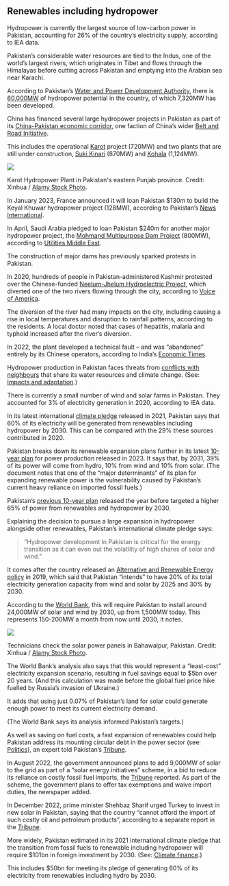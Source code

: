 ## Renewables including hydropower

Hydropower is currently the largest source of low-carbon power in Pakistan, accounting for 26% of the country’s electricity supply, according to IEA data.

Pakistan’s considerable water resources are tied to the Indus, one of the world’s largest rivers, which originates in Tibet and flows through the Himalayas before cutting across Pakistan and emptying into the Arabian sea near Karachi.

According to Pakistan’s [Water and Power Development Authority](https://www.wapda.gov.pk/), there is [60,000MW](https://www.hydropower.org/country-profiles/pakistan) of hydropower potential in the country, of which 7,320MW has been developed.

China has financed several large hydropower projects in Pakistan as part of its [China-Pakistan economic corridor](https://cpec.gov.pk/), one faction of China’s wider [Belt and Road Initiative](https://www.chathamhouse.org/2021/09/what-chinas-belt-and-road-initiative-bri).

This includes the operational [Karot](https://cpec.gov.pk/project-details/16) project (720MW) and two plants that are still under construction, [Suki Kinari](https://cpec.gov.pk/project-details/15) (870MW) and [Kohala](https://cpec.gov.pk/project-details/23) (1,124MW).


<img class="wide" src="images/inline/hydropower-plant-pakistan-2JF77KW.webp"/>
<p class="caption">Karot Hydropower Plant in Pakistan's eastern Punjab province. Credit: Xinhua / <a href="https://www.alamy.com/">Alamy Stock Photo</a>.</p>

In January 2023, France announced it will loan Pakistan $130m to build the Keyal Khuwar hydropower project (128MW), according to Pakistan’s [News International](https://www.thenews.com.pk/print/1031494-pakistan-to-get-120m-french-soft-loan-for-hydropower-project).

In April, Saudi Arabia pledged to loan Pakistan $240m for another major hydropower project, the [Mohmand Multipurpose Dam Project](https://opecfund.org/operations/list/mohmand-dam-multipurpose-project) (800MW), according to [Utilities Middle East](https://www.utilities-me.com/news/saudi-fund-for-development-provides-240mn-for-hydropower-project-in-pakistan).

The construction of major dams has previously sparked protests in Pakistan.

In 2020, hundreds of people in Pakistan-administered Kashmir protested over the Chinese-funded [Neelum-Jhelum Hydroelectric Project](https://mowr.gov.pk/Detail/NTU2NTA5NTYtOGU5ZC00YmZmLWE5Y2YtZjRkMzdiMmZjNWNj), which diverted one of the two rivers flowing through the city, according to [Voice of America](https://www.voanews.com/a/south-central-asia_pakistani-kashmir-residents-fear-power-project-will-destroy-economy-livelihood/6194961.html).

The diversion of the river had many impacts on the city, including causing a rise in local temperatures and disruption to rainfall patterns, according to the residents. A local doctor noted that cases of hepatitis, malaria and typhoid increased after the river’s diversion.

In 2022, the plant developed a technical fault – and was “abandoned” entirely by its Chinese operators, according to India’s [Economic Times](https://economictimes.indiatimes.com/news/international/world-news/chinese-firm-abandons-neelum-jhelum-hydropower-project-in-pakistan/articleshow/94125754.cms?from=mdr).

Hydropower production in Pakistan faces threats from [conflicts with neighbours](https://thediplomat.com/2022/12/transboundary-water-governance-is-a-regional-security-issue-in-asia/) that share its water resources and climate change. (See: [Impacts and adaptation](#impacts-and-adaptation).)

There is currently a small number of wind and solar farms in Pakistan. They accounted for 3% of electricity generation in 2020, according to IEA data.

In its latest international [climate pledge](https://unfccc.int/sites/default/files/NDC/2022-06/Pakistan%20Updated%20NDC%202021.pdf) released in 2021, Pakistan says that 60% of its electricity will be generated from renewables including hydropower by 2030. This can be compared with the 29% these sources contributed in 2020.

Pakistan breaks down its renewable expansion plans further in its latest [10-year plan](https://nepra.org.pk/licensing/Licences/IGCEP/IGCEP%202022-31%20.pdf) for power production released in 2023. It says that, by 2031, 39% of its power will come from hydro, 10% from wind and 10% from solar. (The document notes that one of the “major determinants” of its plan for expanding renewable power is the vulnerability caused by Pakistan’s current heavy reliance on imported fossil fuels.)

Pakistan’s [previous 10-year plan](https://nepra.org.pk/Admission%20Notices/2021/06%20June/IGCEP%202021.pdf) released the year before targeted a higher 65% of power from renewables and hydropower by 2030.

Explaining the decision to pursue a large expansion in hydropower alongside other renewables, Pakistan’s international climate pledge says:

>“Hydropower development in Pakistan is critical for the energy transition as it can even out the volatility of high shares of solar and wind.”

It comes after the country released an [Alternative and Renewable Energy policy](https://www.aedb.org/images/Draft_ARE_Policy_2019_-_Version_2_July_21_2019.pdf) in 2019, which said that Pakistan “intends” to have 20% of its total electricity generation capacity from wind and solar by 2025 and 30% by 2030.

According to the [World Bank](https://blogs.worldbank.org/energy/huge-potential-solar-and-wind-pakistan), this will require Pakistan to install around 24,000MW of solar and wind by 2030, up from 1,500MW today. This represents 150-200MW a month from now until 2030, it notes.

<img class="inline" src="images/inline/solar-plants-pakistan-KKF9TR.webp"/>
<p class="caption">Technicians check the solar power panels in Bahawalpur, Pakistan. Credit: Xinhua / <a href="https://www.alamy.com/">Alamy Stock Photo</a>.</p>

The World Bank’s analysis also says that this would represent a “least-cost” electricity expansion scenario, resulting in fuel savings equal to $5bn over 20 years. (And this calculation was made before the global fuel price hike fuelled by Russia’s invasion of Ukraine.)

It adds that using just 0.07% of Pakistan’s land for solar could generate enough power to meet its current electricity demand.

(The World Bank says its analysis informed Pakistan’s targets.)

As well as saving on fuel costs, a fast expansion of renewables could help Pakistan address its mounting circular debt in the power sector (see: [Politics](#politics)), an expert told Pakistan’s [Tribune](https://tribune.com.pk/story/2393075/pakistans-foray-into-renewable-energy).

In August 2022, the government announced plans to add 9,000MW of solar to the grid as part of a “solar energy initiatives” scheme, in a bid to reduce its reliance on costly fossil fuel imports, the [Tribune](https://tribune.com.pk/story/2373871/9000mw-solar-energy-planned) reported. As part of the scheme, the government plans to offer tax exemptions and waive import duties, the newspaper added.

In December 2022, prime minister Shehbaz Sharif urged Turkey to invest in new solar in Pakistan, saying that the country “cannot afford the import of such costly oil and petroleum products”, according to a separate report in the [Tribune](https://tribune.com.pk/story/2388311/pm-seeks-turkish-investment-in-10000mw-solar-project).

More widely, Pakistan estimated in its 2021 international climate pledge that the transition from fossil fuels to renewable including hydropower will require $101bn in foreign investment by 2030. (See: [Climate finance](#climate-finance).) 

This includes $50bn for meeting its pledge of generating 60% of its electricity from renewables including hydro by 2030.

